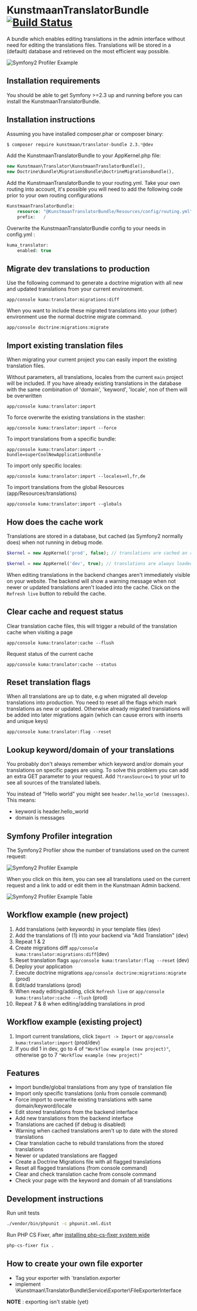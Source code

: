 # KunstmaanTranslatorBundle [![Build Status](https://travis-ci.org/Kunstmaan/KunstmaanTranslatorBundle.png?branch=master)](http://travis-ci.org/Kunstmaan/KunstmaanTranslatorBundle)

A bundle which enables editing translations in the admin interface without need for editing the translations files.
Translations will be stored in a (default) database and retrieved on the most efficient way possible.

![Symfony2 Profiler Example](https://github.com/Kunstmaan/KunstmaanTranslatorBundle/raw/master/Resources/doc/sf2_preview.png)

Installation requirements
-------------------------
You should be able to get Symfony >=2.3 up and running before you can install the KunstmaanTranslatorBundle.

Installation instructions
-------------------------
Assuming you have installed composer.phar or composer binary:

``` bash
$ composer require kunstmaan/translator-bundle 2.3.*@dev
```

Add the KunstmaanTranslatorBundle to your AppKernel.php file:

```PHP
new Kunstmaan\Translator\KunstmaanTranslatorBundle(),
new Doctrine\Bundle\MigrationsBundle\DoctrineMigrationsBundle(),
```

Add the KunstmaanTranslatorBundle to your routing.yml. Take your own routing into account, it's possible you will need to add the following code prior to your own routing configurations

```PHP
KunstmaanTranslatorBundle:
    resource: "@KunstmaanTranslatorBundle/Resources/config/routing.yml"
    prefix:   /
```

Overwrite the KunstmaanTranslatorBundle config to your needs in config.yml :

```PHP
kuma_translator:
    enabled: true
```

Migrate dev translations to production
------------------------------------------

Use the following command to generate a doctrine migration with all new and updated translations from your current environment.
```
app/console kuma:translator:migrations:diff
```

When you want to include these migrated translations into your (other) environment use the normal doctrine migrate command.
```
app/console doctrine:migrations:migrate
```

Import existing translation files
-------------------------------------
When migrating your current project you can easily import the existing translation files.

Without parameters, all translations, locales from the current `main` project will be included.
If you have already existing translations in the database with the same combination of 'domain', 'keyword', 'locale', non of them will be overwritten

```
app/console kuma:translator:import
```

To force overwrite the existing translations in the stasher:

```
app/console kuma:translator:import --force
```

To import translations from a specific bundle:

```
app/console kuma:translator:import --bundle=superCoolNewApplicationBundle
```

To import only specific locales:
```
app/console kuma:translator:import --locales=nl,fr,de
```

To import translations from the global Resources (app/Resources/translations)
```
app/console kuma:translator:import --globals
```

How does the cache work
-------------------------------------

Translations are stored in a database, but cached (as Symfony2 normally does) when not running in debug mode.

```php
$kernel = new AppKernel('prod', false); // translations are cached an read from this cache
```

```php
$kernel = new AppKernel('dev', true); // translations are always loaded from the stash (slower, more queries)
```

When editing translations in the backend changes aren't immediately visible on your website.
The backend will show a warning message when not newer or updated translations aren't loaded into the cache.
Click on the `Refresh live` button to rebuild the cache.

Clear cache and request status
-------------------------------------

Clear translation cache files, this will trigger a rebuild of the translation cache when visiting a page
```
app/console kuma:translator:cache --flush
```

Request status of the current cache
```
app/console kuma:translator:cache --status
```

Reset translation flags
-------------------------------------
When all translations are up to date, e.g when migrated all develop translations into production. You need to reset all the flags which mark translations as new or updated.
Otherwise already migrated translations will be added into later migrations again (which can cause errors with inserts and unique keys)

```
app/console kuma:translator:flag --reset
```

Lookup keyword/domain of your translations
-------------------------------------------
You probably don't always remember which keyword and/or domain your translations on specific pages are using. To solve this problem you can add an extra GET parameter to your request. Add `?transSource=1` to your url to see all sources of the translated labels.

You instead of "Hello world" you might see `header.hello_world (messages)`. This means:

* keyword is header.hello_world
* domain is messages

Symfony Profiler integration
-----------------------------

The Symfony2 Profiler show the number of translations used on the current request:

![Symfony2 Profiler Example](https://github.com/Kunstmaan/KunstmaanTranslatorBundle/raw/master/Resources/doc/sf2_profiler_bar.png)

When you click on this item, you can see all translations used on the current request and a link to add or edit them in the Kunstmaan Admin backend.

![Symfony2 Profiler Example Table](https://github.com/Kunstmaan/KunstmaanTranslatorBundle/raw/master/Resources/doc/sf2_profiler_table.png)


Workflow example (new project)
------------------

1. Add translations (with keywords) in your template files (dev)
2. Add the translations of (1) into your backend via "Add Translation" (dev)
3. Repeat 1 & 2
4. Create migrations diff `app/console kuma:translator:migrations:diff`(dev)
5. Reset translation flags `app/console kuma:translator:flag --reset` (dev)
5. Deploy your application
6. Execute doctrine migrations `app/console doctrine:migrations:migrate` (prod)
7. Edit/add translations (prod)
8. When ready editing/adding, click `Refresh live` or `app/console kuma:translator:cache --flush` (prod)
9. Repeat 7 & 8 when editing/adding translations in prod

Workflow example (existing project)
-------------------------------------

1. Import current translations, click `Import -> Import` or `app/console kuma:translator:import` (prod/dev)
2. If you did 1 in dev, go to 4 of `"Workflow example (new project)"`, otherwise go to 7 `"Workflow example (new project)"`


Features
-------------------------------------
* Import bundle/global translations from any type of translation file
* Import only specific translations (onlu from console command)
* Force import to overwrite existing translations with same domain/keyword/locale
* Edit stored translations from the backend interface
* Add new translations from the backend interface
* Translations are cached (if debug is disabled)
* Warning when cached translations aren't up to date with the stored translations
* Clear translation cache to rebuild translations from the stored translations
* Newer or updated translations are flagged
* Create a Doctrine Migrations file with all flagged translations
* Reset all flagged translations (from console command)
* Clear and check translation cache from console command
* Check your page with the keyword and domain of all translations


Development instructions
-------------------------

Run unit tests

```bash
./vendor/bin/phpunit -c phpunit.xml.dist
```

Run PHP CS Fixer, after [installing php-cs-fixer system wide](https://github.com/fabpot/PHP-CS-Fixer#globally-manual)

```bash
php-cs-fixer fix .
```


How to create your own file exporter
-------------------------
* Tag your exporter with `translation.exporter
* implement \Kunstmaan\TranslatorBundle\Service\Exporter\FileExporterInterface


__NOTE__ : exporting isn't stable (yet)
